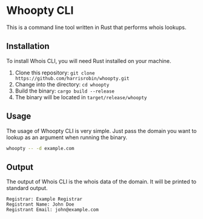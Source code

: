 # Whoopty CLI
This is a command line tool written in Rust that performs whois lookups.

## Installation
To install Whois CLI, you will need Rust installed on your machine.

1. Clone this repository: `git clone https://github.com/harrisrobin/whoopty.git`
2. Change into the directory: `cd whoopty`
3. Build the binary: `cargo build --release`
4. The binary will be located in `target/release/whoopty`

## Usage
The usage of Whoopty CLI is very simple. Just pass the domain you want to lookup as an argument when running the binary.

```bash
whoopty -- -d example.com
```

## Output
The output of Whois CLI is the whois data of the domain. It will be printed to standard output.

```
Registrar: Example Registrar
Registrant Name: John Doe
Registrant Email: john@example.com
```